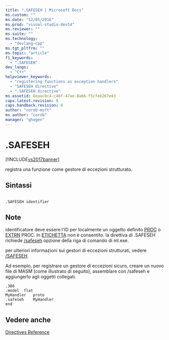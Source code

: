```yaml
---
title: ".SAFESEH | Microsoft Docs"
ms.custom: ""
ms.date: "12/05/2016"
ms.prod: "visual-studio-dev14"
ms.reviewer: ""
ms.suite: ""
ms.technology: 
  - "devlang-cpp"
ms.tgt_pltfrm: ""
ms.topic: "article"
f1_keywords: 
  - ".SAFESEH"
dev_langs: 
  - "C++"
helpviewer_keywords: 
  - "registering functions as exception handlers"
  - "SAFESEH directive"
  - ".SAFESEH directive"
ms.assetid: 6eaac8c4-c46f-47ae-8a66-f5cfeb267e43
caps.latest.revision: 8
caps.handback.revision: 8
author: "corob-msft"
ms.author: "corob"
manager: "ghogen"
---
```

# .SAFESEH
[!INCLUDE[vs2017banner](../../assembler/inline/includes/vs2017banner.md)]

registra una funzione come gestore di eccezioni strutturato.  
  
## Sintassi  
  
```  
  
.SAFESEH identifier  
```  
  
## Note  
 identificatore deve essere l'ID per localmente un oggetto definito [PROC](../../assembler/masm/proc.md) o  [EXTRN](../../assembler/masm/extrn.md) PROC.  In [ETICHETTA](../../assembler/masm/label-masm.md) non è consentito.  la direttiva di .SAFESEH richiede [\/safeseh](../../assembler/masm/ml-and-ml64-command-line-reference.md) opzione della riga di comando di ml.exe.  
  
 per ulteriori informazioni sui gestori di eccezioni strutturati, vedere [\/SAFESEH](../../build/reference/safeseh-image-has-safe-exception-handlers.md).  
  
 Ad esempio, per registrare un gestore di eccezioni sicuro, creare un nuovo file di MASM \(come illustrato di seguito\), assemblare con \/safeseh e aggiungerlo agli oggetti collegati.  
  
```  
.386  
.model  flat  
MyHandler   proto  
.safeseh    MyHandler  
end  
```  
  
## Vedere anche  
 [Directives Reference](../../assembler/masm/directives-reference.md)